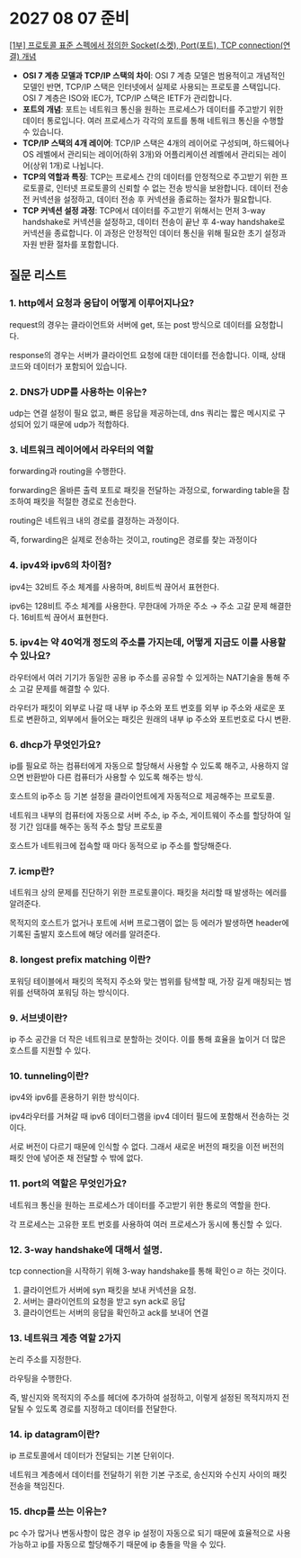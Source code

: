 # 2027 08 07 준비

[[1부] 프로토콜 표준 스펙에서 정의한 Socket(소켓), Port(포트), TCP connection(연결) 개념](https://www.youtube.com/watch?v=X73Jl2nsqiE)

- **OSI 7 계층 모델과 TCP/IP 스택의 차이**: OSI 7 계층 모델은 범용적이고 개념적인 모델인 반면, TCP/IP 스택은 인터넷에서 실제로 사용되는 프로토콜 스택입니다. OSI 7 계층은 ISO와 IEC가, TCP/IP 스택은 IETF가 관리합니다.
- **포트의 개념**: 포트는 네트워크 통신을 원하는 프로세스가 데이터를 주고받기 위한 데이터 통로입니다. 여러 프로세스가 각각의 포트를 통해 네트워크 통신을 수행할 수 있습니다.
- **TCP/IP 스택의 4개 레이어**: TCP/IP 스택은 4개의 레이어로 구성되며, 하드웨어나 OS 레벨에서 관리되는 레이어(하위 3개)와 어플리케이션 레벨에서 관리되는 레이어(상위 1개)로 나뉩니다.
- **TCP의 역할과 특징**: TCP는 프로세스 간의 데이터를 안정적으로 주고받기 위한 프로토콜로, 인터넷 프로토콜의 신뢰할 수 없는 전송 방식을 보완합니다. 데이터 전송 전 커넥션을 설정하고, 데이터 전송 후 커넥션을 종료하는 절차가 필요합니다.
- **TCP 커넥션 설정 과정**: TCP에서 데이터를 주고받기 위해서는 먼저 3-way handshake로 커넥션을 설정하고, 데이터 전송이 끝난 후 4-way handshake로 커넥션을 종료합니다. 이 과정은 안정적인 데이터 통신을 위해 필요한 초기 설정과 자원 반환 절차를 포함합니다.

## 질문 리스트

### 1. http에서 요청과 응답이 어떻게 이루어지나요?

request의 경우는 클라이언트와 서버에 get, 또는 post 방식으로 데이터를 요청합니다.

response의 경우는 서버가 클라이언트 요청에 대한 데이터를 전송합니다. 이때, 상태 코드와 데이터가 포함되어 있습니다.

### 2. DNS가 UDP를 사용하는 이유는?

udp는 연결 설정이 필요 없고, 빠른 응답을 제공하는데, dns 쿼리는 짧은 메시지로 구성되어 있기 때문에 udp가 적합하다.

### 3. 네트워크 레이어에서 라우터의 역할

forwarding과 routing을 수행한다.

forwarding은 올바른 출력 포트로 패킷을 전달하는 과정으로, forwarding table을 참조하여 패킷을 적절한 경로로 전송한다.

routing은 네트워크 내의 경로를 결정하는 과정이다.

즉, forwarding은 실제로 전송하는 것이고,  routing은 경로를 찾는 과정이다

### 4. ipv4와 ipv6의 차이점?

ipv4는 32비트 주소 체계를 사용하며, 8비트씩 끊어서 표현한다.

ipv6는 128비트 주소 체계를 사용한다. 무한대에 가까운 주소 → 주소 고갈 문제 해결한다. 16비트씩 끊어서 표현한다.

### 5. ipv4는 약 40억개 정도의 주소를 가지는데, 어떻게 지금도 이를 사용할 수 있나요?

라우터에서 여러 기기가 동일한 공용 ip 주소를 공유할 수 있게하는 NAT기술을 통해 주소 고갈 문제를 해결할 수 있다.

라우터가 패킷이 외부로 나갈 때 내부 ip 주소와 포트 번호를 외부 ip 주소와 새로운 포트로 변환하고, 외부에서 들어오는 패킷은 원래의 내부 ip 주소와 포트번호로 다시 변환.

### 6. dhcp가 무엇인가요?

ip를 필요로 하는 컴퓨터에게 자동으로 할당해서 사용할 수 있도록 해주고, 사용하지 않으면 반환받아 다른 컴퓨터가 사용할 수 있도록 해주는 방식.

호스트의 ip주소 등 기본 설정을 클라이언트에게 자동적으로 제공해주는 프로토콜.

네트워크 내부의 컴퓨터에 자동으로 서버 주소, ip 주소, 게이트웨이 주소를 할당하여 일정 기간 임대를 해주는 동적 주소 할당 프로토콜

호스트가 네트워크에 접속할 때 마다 동적으로 ip 주소를 할당해준다.

### 7. icmp란?

네트워크 상의 문제를 진단하기 위한 프로토콜이다. 패킷을 처리할 때 발생하는 에러를 알려준다.

목적지의 호스트가 없거나 포트에 서버 프로그램이 없는 등 에러가 발생하면 header에 기록된 출발지 호스트에 해당 에러를 알려준다.

### 8. longest prefix matching 이란?

포워딩 테이블에서 패킷의 목적지 주소와 맞는 범위를 탐색할 때, 가장 길게 매칭되는 범위를 선택하여 포워딩 하는 방식이다.

### 9. 서브넷이란?

ip 주소 공간을 더 작은 네트워크로 분할하는 것이다. 이를 통해 효율을 높이거 더 많은 호스트를 지원할 수 있다.

### 10. tunneling이란?

ipv4와 ipv6를 혼용하기 위한 방식이다.

ipv4라우터를 거쳐갈 때 ipv6 데이터그램을 ipv4 데이터 필드에 포함해서 전송하는 것이다.

서로 버전이 다르기 때문에 인식할 수 없다. 그래서 새로운 버전의 패킷을 이전 버전의 패킷 안에 넣어준 채 전달할 수 밖에 없다.

### 11. port의 역할은 무엇인가요?

네트워크 통신을 원하는 프로세스가 데이터를 주고받기 위한 통로의 역할을 한다.

각 프로세스는 고유한 포트 번호를 사용하여 여러 프로세스가 동시에 통신할 수 있다.

### 12. 3-way handshake에 대해서 설명.

tcp connection을 시작하기 위해 3-way handshake를 통해 확인ㅇㄹ 하는 것이다.

1. 클라이언트가 서버에 syn 패킷을 보내 커넥션을 요청.
2. 서버는 클라이언트의 요청을 받고 syn ack로 응답
3. 클라이언트는 서버의 응답을 확인하고 ack를 보내어 연결

### 13. 네트워크 계층 역할 2가지

논리 주소를 지정한다.

라우팅을 수행한다.

즉, 발신지와 목적지의 주소를 헤더에 추가하여 설정하고, 이렇게 설정된 목적지까지 전달될 수 있도록 경로를 지정하고 데이터를 전달한다.

### 14. ip datagram이란?

ip 프로토콜에서 데이터가 전달되는 기본 단위이다.

네트워크 계층에서 데이터를 전달하기 위한 기본 구조로, 송신지와 수신지 사이의 패킷 전송을 책임진다.

### 15. dhcp를 쓰는 이유는?

pc 수가 많거나 변동사항이 많은 경우 ip 설정이 자동으로 되기 때문에 효율적으로 사용 가능하고 ip를 자동으로 할당해주기 때문에 ip 충돌을 막을 수 있다.